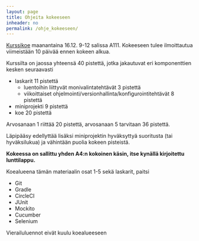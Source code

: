 ```yaml
---
layout: page
title: Ohjeita kokeeseen
inheader: no
permalink: /ohje_kokeeseen/
---
```


[Kurssikoe](https://courses.helsinki.fi/fi/TKT20006/133010615) maanantaina 16.12. 9-12 salissa A111. Kokeeseen tulee ilmoittautua viimeistään 10 päivää ennen kokeen alkua. 

Kurssilta on jaossa yhteensä 40 pistettä, jotka jakautuvat eri komponenttien kesken seuraavasti

- laskarit 11 pistettä
  - luentoihin liittyvät monivalintatehtävät 3 pistettä 
  - viikoittaiset ohjelmointi/versionhallinta/konfigurointitehtävät 8 pistettä
- miniprojekti 9 pistettä
- koe 20 pistettä

Arvosanaan 1 riittää 20 pistettä, arvosanaan 5 tarvitaan 36 pistettä. 

Läpipääsy edellyttää lisäksi miniprojektin hyväksyttyä suoritusta (tai hyväksilukua) ja vähintään puolia kokeen pisteistä.

**Kokeessa on sallittu yhden A4:n kokoinen käsin, itse kynällä kirjoitettu lunttilappu.**

Koealueena tämän materiaalin osat 1-5 sekä laskarit, paitsi

- Git
- Gradle 
- CircleCI 
- JUnit 
- Mockito 
- Cucumber 
- Selenium

Vierailuluennot eivät kuulu koealueeseen